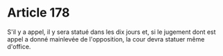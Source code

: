 # Article 178

S'il y a appel, il y sera statué dans les dix jours et, si le jugement dont est appel a donné mainlevée de l'opposition, la cour devra statuer même d'office.